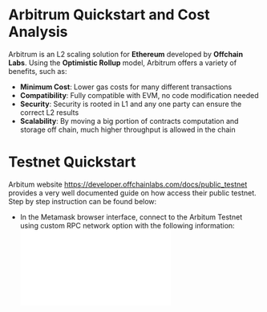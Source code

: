 ﻿# Arbitrum Quickstart and Cost Analysis

Arbitrum is an L2 scaling solution for **Ethereum** developed by **Offchain Labs**. Using the **Optimistic Rollup** model, Arbitrum offers a variety of benefits, such as:

- **Minimum Cost**: Lower gas costs for many different transactions
- **Compatibility**: Fully compatible with EVM, no code modification needed 
- **Security**: Security is rooted in L1 and any one party can ensure the correct L2 results
- **Scalability**: By moving a big portion of contracts computation and storage off chain, much higher throughput is allowed in the chain



# Testnet Quickstart

Arbitum website https://developer.offchainlabs.com/docs/public_testnet provides a very well documented guide on how access their public testnet. Step by step instruction can be found below:

- In the Metamask browser interface, connect to the Arbitum Testnet using custom RPC network option with the following information:![Metamask](metamask.pdf)
